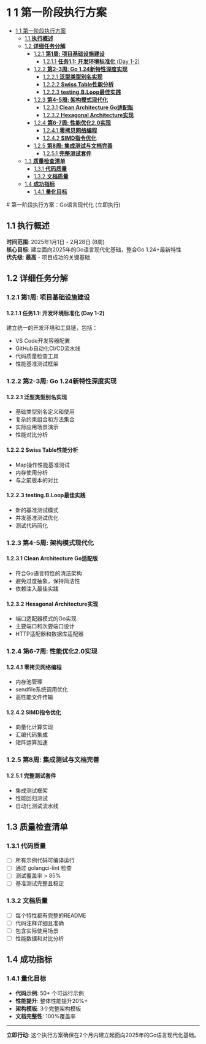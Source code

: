 # 1 1 第一阶段执行方案

<!-- TOC START -->
- [1 1 第一阶段执行方案](#1-1-第一阶段执行方案)
  - [1.1 **执行概述**](#**执行概述**)
  - [1.2 **详细任务分解**](#**详细任务分解**)
    - [1.2.1 **第1周: 项目基础设施建设**](#**第1周-项目基础设施建设**)
      - [1.2.1.1 **任务1.1: 开发环境标准化** (Day 1-2)](#**任务11-开发环境标准化**-day-1-2)
    - [1.2.2 **第2-3周: Go 1.24新特性深度实现**](#**第2-3周-go-124新特性深度实现**)
      - [1.2.2.1 **泛型类型别名实现**](#**泛型类型别名实现**)
      - [1.2.2.2 **Swiss Table性能分析**](#**swiss-table性能分析**)
      - [1.2.2.3 **testing.B.Loop最佳实践**](#**testingbloop最佳实践**)
    - [1.2.3 **第4-5周: 架构模式现代化**](#**第4-5周-架构模式现代化**)
      - [1.2.3.1 **Clean Architecture Go适配版**](#**clean-architecture-go适配版**)
      - [1.2.3.2 **Hexagonal Architecture实现**](#**hexagonal-architecture实现**)
    - [1.2.4 **第6-7周: 性能优化2.0实现**](#**第6-7周-性能优化20实现**)
      - [1.2.4.1 **零拷贝网络编程**](#**零拷贝网络编程**)
      - [1.2.4.2 **SIMD指令优化**](#**simd指令优化**)
    - [1.2.5 **第8周: 集成测试与文档完善**](#**第8周-集成测试与文档完善**)
      - [1.2.5.1 **完整测试套件**](#**完整测试套件**)
  - [1.3 **质量检查清单**](#**质量检查清单**)
    - [1.3.1 **代码质量**](#**代码质量**)
    - [1.3.2 **文档质量**](#**文档质量**)
  - [1.4 **成功指标**](#**成功指标**)
    - [1.4.1 **量化目标**](#**量化目标**)
<!-- TOC END -->









﻿# 第一阶段执行方案：Go语言现代化 (立即执行)

## 1.1 **执行概述**

**时间范围**: 2025年1月1日 - 2月28日 (8周)  
**核心目标**: 建立面向2025年的Go语言现代化基础，整合Go 1.24+最新特性  
**优先级**:  **最高** - 项目成功的关键基础

## 1.2 **详细任务分解**

### 1.2.1 **第1周: 项目基础设施建设**

#### 1.2.1.1 **任务1.1: 开发环境标准化** (Day 1-2)

建立统一的开发环境和工具链，包括：

- VS Code开发容器配置
- GitHub自动化CI/CD流水线
- 代码质量检查工具
- 性能基准测试框架

### 1.2.2 **第2-3周: Go 1.24新特性深度实现**

#### 1.2.2.1 **泛型类型别名实现**

- 基础类型别名定义和使用
- 复杂约束组合和方法集合
- 实际应用场景演示
- 性能对比分析

#### 1.2.2.2 **Swiss Table性能分析**

- Map操作性能基准测试
- 内存使用分析
- 与之前版本的对比

#### 1.2.2.3 **testing.B.Loop最佳实践**

- 新的基准测试模式
- 并发基准测试优化
- 测试代码简化

### 1.2.3 **第4-5周: 架构模式现代化**

#### 1.2.3.1 **Clean Architecture Go适配版**

- 符合Go语言特性的清洁架构
- 避免过度抽象，保持简洁性
- 依赖注入最佳实践

#### 1.2.3.2 **Hexagonal Architecture实现**

- 端口适配器模式的Go实现
- 主要端口和次要端口设计
- HTTP适配器和数据库适配器

### 1.2.4 **第6-7周: 性能优化2.0实现**

#### 1.2.4.1 **零拷贝网络编程**

- 内存池管理
- sendfile系统调用优化
- 高性能文件传输

#### 1.2.4.2 **SIMD指令优化**

- 向量化计算实现
- 汇编代码集成
- 矩阵运算加速

### 1.2.5 **第8周: 集成测试与文档完善**

#### 1.2.5.1 **完整测试套件**

- 集成测试框架
- 性能回归测试
- 自动化测试流水线

## 1.3 **质量检查清单**

### 1.3.1 **代码质量**

- [ ] 所有示例代码可编译运行
- [ ] 通过 golangci-lint 检查
- [ ] 测试覆盖率 > 85%
- [ ] 基准测试完整且稳定

### 1.3.2 **文档质量**

- [ ] 每个特性都有完整的README
- [ ] 代码注释详细且准确
- [ ] 包含实际使用场景
- [ ] 性能数据和对比分析

## 1.4 **成功指标**

### 1.4.1 **量化目标**

- **代码示例**: 50+ 个可运行示例
- **性能提升**: 整体性能提升20%+
- **架构模板**: 3个完整架构模板
- **文档完整性**: 100%覆盖率

---

**立即行动**: 这个执行方案确保在2个月内建立起面向2025年的Go语言现代化基础。
